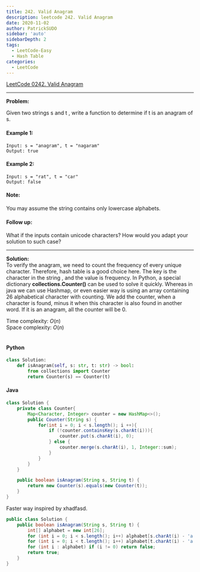 ```yaml
---
title: 242. Valid Anagram
description: leetcode 242. Valid Anagram
date: 2020-11-02
author: PatrickSUDO
sidebar: 'auto'
sidebarDepth: 2
tags: 
  - LeetCode-Easy
  - Hash Table
categories:
  - LeetCode
---
```

[LeetCode 0242. Valid Anagram](https://leetcode.com/problems/valid-anagram/)

---
**Problem:** <br/>

Given two strings s and t , write a function to determine if t is an anagram of s.

#### Example 1:

    Input: s = "anagram", t = "nagaram"
    Output: true

#### Example 2:

    Input: s = "rat", t = "car"
    Output: false


#### Note:
You may assume the string contains only lowercase alphabets.

#### Follow up:
What if the inputs contain unicode characters? How would you adapt your solution to such case?

---
**Solution:** <br/>
To verify the anagram, we need to count the frequency of every unique character. Therefore, hash table is a good choice here. The key is the character in the string , and the value is frequency. In Python, a special dictionary **collections.Counter()** can be used to solve it quickly. Whereas in java we can use Hashmap, or even easier way is using an array containing 26 alphabetical character with counting. We add the counter, when a character is found, minus it when this character is also found in another word. If it is an anagram, all the counter will be 0.



Time complexity: $O(n)$</br>
Space complexity: $O(n)$ 
</br>
</br>

#### Python
```python
class Solution:
    def isAnagram(self, s: str, t: str) -> bool:
        from collections import Counter
        return Counter(s) == Counter(t)
```


#### Java
```java
class Solution {
    private class Counter{
        Map<Character, Integer> counter = new HashMap<>();
        public Counter(String s) {
            for(int i = 0; i < s.length(); i ++){
                if (!counter.containsKey(s.charAt(i))){
                    counter.put(s.charAt(i), 0);
                } else {
                    counter.merge(s.charAt(i), 1, Integer::sum);
                }
            }
        }
    }

    public boolean isAnagram(String s, String t) {
        return new Counter(s).equals(new Counter(t));
    }
}
```

Faster way inspired by xhadfasd. 
```java
public class Solution {
    public boolean isAnagram(String s, String t) {
        int[] alphabet = new int[26];
        for (int i = 0; i < s.length(); i++) alphabet[s.charAt(i) - 'a']++;
        for (int i = 0; i < t.length(); i++) alphabet[t.charAt(i) - 'a']--;
        for (int i : alphabet) if (i != 0) return false;
        return true;
    }
}
```
<Disqus shortname="patricksudo" />